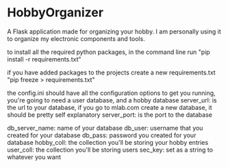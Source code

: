 # HobbyOrganizer
A Flask application made for organizing your hobby. I am personally using it to organize my electronic components and tools.

to install all the required python packages, in the command line run "pip install -r requirements.txt"

if you have added packages to the projects create a new requirements.txt "pip freeze > requirements.txt"

the config.ini should have all the configuration options to get you running, you're going to need a user database, and a hobby database
server_url: is the url to your database, if you go to mlab.com create a new database, it should be pretty self explanatory
server_port: is the port to the database

db_server_name: name of your database
db_user: username that you created for your database
db_pass: password you created for your database
hobby_coll: the collection you'll be storing your hobby entries
user_coll: the collection you'll be storing users
sec_key: set as a string to whatever you want